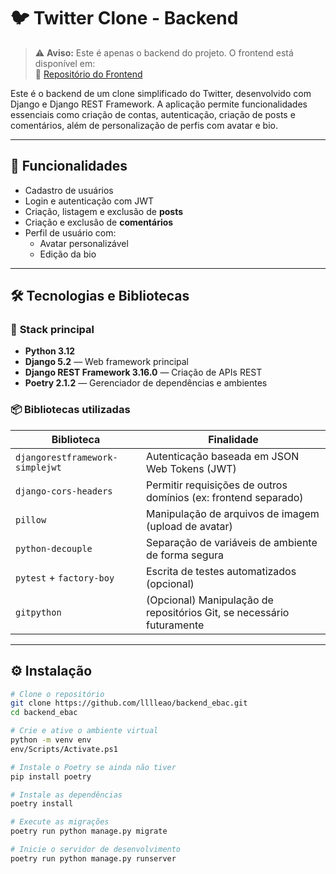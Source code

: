# 🐦 Twitter Clone - Backend

> ⚠️ **Aviso:** Este é apenas o backend do projeto. O frontend está disponível em:  
> 🔗 [Repositório do Frontend](https://github.com/lllleao/frontend_ebac.git)

Este é o backend de um clone simplificado do Twitter, desenvolvido com Django e Django REST Framework. A aplicação permite funcionalidades essenciais como criação de contas, autenticação, criação de posts e comentários, além de personalização de perfis com avatar e bio.

---

## 🚀 Funcionalidades

- Cadastro de usuários
- Login e autenticação com JWT
- Criação, listagem e exclusão de **posts**
- Criação e exclusão de **comentários**
- Perfil de usuário com:
  - Avatar personalizável
  - Edição da bio

---

## 🛠️ Tecnologias e Bibliotecas

### 🔧 **Stack principal**
- **Python 3.12**
- **Django 5.2** — Web framework principal
- **Django REST Framework 3.16.0** — Criação de APIs REST
- **Poetry 2.1.2** — Gerenciador de dependências e ambientes

### 📦 Bibliotecas utilizadas

| Biblioteca                          | Finalidade                                                                 |
|-------------------------------------|----------------------------------------------------------------------------|
| `djangorestframework-simplejwt`    | Autenticação baseada em JSON Web Tokens (JWT)                             |
| `django-cors-headers`              | Permitir requisições de outros domínios (ex: frontend separado)           |
| `pillow`                           | Manipulação de arquivos de imagem (upload de avatar)                      |
| `python-decouple`                  | Separação de variáveis de ambiente de forma segura                        |
| `pytest` + `factory-boy`           | Escrita de testes automatizados (opcional)                                |
| `gitpython`                        | (Opcional) Manipulação de repositórios Git, se necessário futuramente     |

---

## ⚙️ Instalação

```bash
# Clone o repositório
git clone https://github.com/lllleao/backend_ebac.git
cd backend_ebac

# Crie e ative o ambiente virtual
python -m venv env
env/Scripts/Activate.ps1

# Instale o Poetry se ainda não tiver
pip install poetry

# Instale as dependências
poetry install

# Execute as migrações
poetry run python manage.py migrate

# Inicie o servidor de desenvolvimento
poetry run python manage.py runserver
